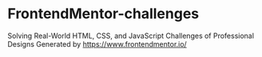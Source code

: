 # FrontendMentor-challenges
Solving Real-World HTML, CSS, and JavaScript Challenges of Professional Designs Generated by https://www.frontendmentor.io/

